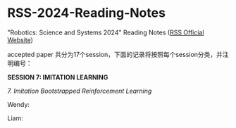 # RSS-2024-Reading-Notes
"Robotics: Science and Systems 2024" Reading Notes ([RSS Official Website](https://roboticsconference.org/2024/program/papers/))

accepted paper 共分为17个session，下面的记录将按照每个session分类，并注明编号：

**SESSION 7: IMITATION LEARNING**

*7. Imitation Bootstrapped Reinforcement Learning*
   
  Wendy:
  
  Liam:
  
   
